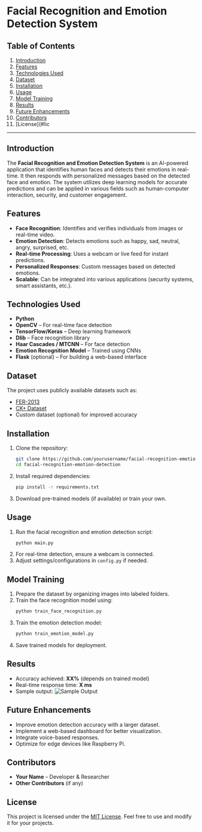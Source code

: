 # Facial Recognition and Emotion Detection System

## Table of Contents
1. [Introduction](#introduction)
2. [Features](#features)
3. [Technologies Used](#technologies-used)
4. [Dataset](#dataset)
5. [Installation](#installation)
6. [Usage](#usage)
7. [Model Training](#model-training)
8. [Results](#results)
9. [Future Enhancements](#future-enhancements)
10. [Contributors](#contributors)
11. [License](#lic
  
---

## Introduction
The **Facial Recognition and Emotion Detection System** is an AI-powered application that identifies human faces and detects their emotions in real-time. It then responds with personalized messages based on the detected face and emotion. The system utilizes deep learning models for accurate predictions and can be applied in various fields such as human-computer interaction, security, and customer engagement.

## Features
- **Face Recognition**: Identifies and verifies individuals from images or real-time video.
- **Emotion Detection**: Detects emotions such as happy, sad, neutral, angry, surprised, etc.
- **Real-time Processing**: Uses a webcam or live feed for instant predictions.
- **Personalized Responses**: Custom messages based on detected emotions.
- **Scalable**: Can be integrated into various applications (security systems, smart assistants, etc.).

## Technologies Used
- **Python**
- **OpenCV** – For real-time face detection
- **TensorFlow/Keras** – Deep learning framework
- **Dlib** – Face recognition library
- **Haar Cascades / MTCNN** – For face detection
- **Emotion Recognition Model** – Trained using CNNs
- **Flask** (optional) – For building a web-based interface

## Dataset
The project uses publicly available datasets such as:
- [FER-2013](https://www.kaggle.com/datasets/msambare/fer2013)
- [CK+ Dataset](https://www.kaggle.com/datasets/deadskull7/fer2013)
- Custom dataset (optional) for improved accuracy

## Installation
1. Clone the repository:
   ```bash
   git clone https://github.com/yourusername/facial-recognition-emotion-detection.git
   cd facial-recognition-emotion-detection
   ```
2. Install required dependencies:
   ```bash
   pip install -r requirements.txt
   ```
3. Download pre-trained models (if available) or train your own.

## Usage
1. Run the facial recognition and emotion detection script:
   ```bash
   python main.py
   ```
2. For real-time detection, ensure a webcam is connected.
3. Adjust settings/configurations in `config.py` if needed.

## Model Training
1. Prepare the dataset by organizing images into labeled folders.
2. Train the face recognition model using:
   ```bash
   python train_face_recognition.py
   ```
3. Train the emotion detection model:
   ```bash
   python train_emotion_model.py
   ```
4. Save trained models for deployment.

## Results
- Accuracy achieved: **XX%** (depends on trained model)
- Real-time response time: **X ms**
- Sample output:
  ![Sample Output](path_to_sample_image.png)

## Future Enhancements
- Improve emotion detection accuracy with a larger dataset.
- Implement a web-based dashboard for better visualization.
- Integrate voice-based responses.
- Optimize for edge devices like Raspberry Pi.

## Contributors
- **Your Name** – Developer & Researcher
- **Other Contributors** (if any)

## License
This project is licensed under the [MIT License](LICENSE). Feel free to use and modify it for your projects.

